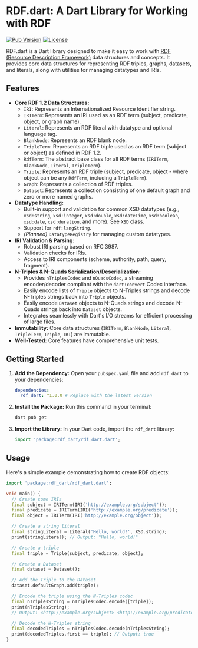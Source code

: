 # RDF.dart: A Dart Library for Working with RDF

[![Pub Version](https://img.shields.io/pub/v/rdf_dart)](https://pub.dev/packages/rdf_dart)
[![License](https://img.shields.io/badge/License-MIT-blue.svg)](https://opensource.org/licenses/MIT)

RDF.dart is a Dart library designed to make it easy to work with [RDF (Resource Description Framework)](https://www.w3.org/RDF/) data structures and concepts. It provides core data structures for representing RDF triples, graphs, datasets, and literals, along with utilities for managing datatypes and IRIs.

## Features

*   **Core RDF 1.2 Data Structures:**
    *   `IRI`: Represents an Internationalized Resource Identifier string.
    *   `IRITerm`: Represents an IRI used as an RDF term (subject, predicate, object, or graph name).
    *   `Literal`: Represents an RDF literal with datatype and optional language tag.
    *   `BlankNode`: Represents an RDF blank node.
    *   `TripleTerm`: Represents an RDF triple used as an RDF term (subject or object) as defined in RDF 1.2.
    *   `RdfTerm`: The abstract base class for all RDF terms (`IRITerm`, `BlankNode`, `Literal`, `TripleTerm`).
    *   `Triple`: Represents an RDF triple (subject, predicate, object - where object can be any `RdfTerm`, including a `TripleTerm`).
    *   `Graph`: Represents a collection of RDF triples.
    *   `Dataset`: Represents a collection consisting of one default graph and zero or more named graphs.
*   **Datatype Handling:**
    *   Built-in support and validation for common XSD datatypes (e.g., `xsd:string`, `xsd:integer`, `xsd:double`, `xsd:dateTime`, `xsd:boolean`, `xsd:date`, `xsd:duration`, and more). See `XSD` class.
    *   Support for `rdf:langString`.
    *   *(Planned)* `DatatypeRegistry` for managing custom datatypes.
*   **IRI Validation & Parsing:**
    *   Robust IRI parsing based on RFC 3987.
    *   Validation checks for IRIs.
    *   Access to IRI components (scheme, authority, path, query, fragment).
*   **N-Triples & N-Quads Serialization/Deserialization:**
    *   Provides `nTriplesCodec` and `nQuadsCodec`, a streaming encoder/decoder compliant with the `dart:convert` Codec interface.
    *   Easily encode lists of `Triple` objects to N-Triples strings and decode N-Triples strings back into `Triple` objects.
    *   Easily encode `Dataset` objects to N-Quads strings and decode N-Quads strings back into `Dataset` objects.
    *   Integrates seamlessly with Dart's I/O streams for efficient processing of large files.
*   **Immutability:** Core data structures (`IRITerm`, `BlankNode`, `Literal`, `TripleTerm`, `Triple`, `IRI`) are immutable.
*   **Well-Tested:** Core features have comprehensive unit tests.

## Getting Started

1.  **Add the Dependency:**
    Open your `pubspec.yaml` file and add `rdf_dart` to your dependencies:

    ```yaml
    dependencies:
      rdf_dart: ^1.0.0 # Replace with the latest version
    ```

2.  **Install the Package:**
    Run this command in your terminal:

    ```bash
    dart pub get
    ```

3.  **Import the Library:**
    In your Dart code, import the `rdf_dart` library:

    ```dart
    import 'package:rdf_dart/rdf_dart.dart';
    ```

## Usage

Here's a simple example demonstrating how to create RDF objects:

```dart
import 'package:rdf_dart/rdf_dart.dart';

void main() {
  // Create some IRIs
  final subject = IRITerm(IRI('http://example.org/subject'));
  final predicate = IRITerm(IRI('http://example.org/predicate'));
  final object = IRITerm(IRI('http://example.org/object'));

  // Create a string literal
  final stringLiteral = Literal('Hello, world!', XSD.string);
  print(stringLiteral); // Output: "Hello, world!"

  // Create a triple
  final triple = Triple(subject, predicate, object);

  // Create a Dataset
  final dataset = Dataset();

  // Add the Triple to the Dataset
  dataset.defaultGraph.add(triple);

  // Encode the triple using the N-Triples codec
  final nTriplesString = nTriplesCodec.encode([triple]);
  print(nTriplesString);
  // Output: <http://example.org/subject> <http://example.org/predicate> <http://example.org/object> .

  // Decode the N-Triples string
  final decodedTriples = nTriplesCodec.decode(nTriplesString);
  print(decodedTriples.first == triple); // Output: true
}
```
